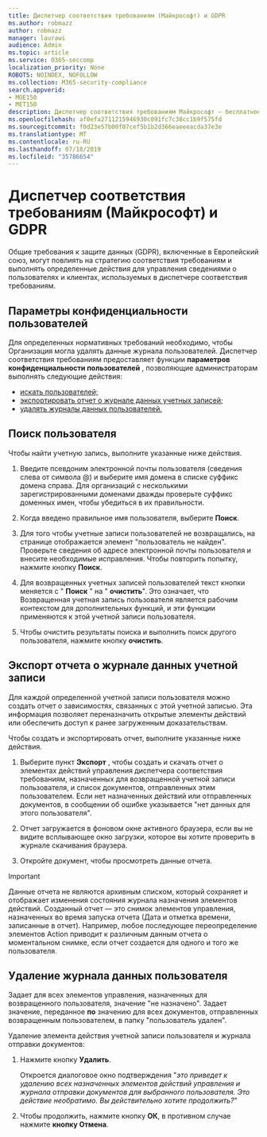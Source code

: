 ```yaml
---
title: Диспетчер соответствия требованиям (Майкрософт) и GDPR
ms.author: robmazz
author: robmazz
manager: laurawi
audience: Admin
ms.topic: article
ms.service: O365-seccomp
localization_priority: None
ROBOTS: NOINDEX, NOFOLLOW
ms.collection: M365-security-compliance
search.appverid:
- MOE150
- MET150
description: Диспетчер соответствия требованиям Майкрософт — бесплатное средство оценки рисков на основе рабочих процессов на портале доверия службы Майкрософт. Диспетчер соответствия требованиям позволяет отслеживать, назначать и проверять нормативные действия, связанные с облачными службами Майкрософт.
ms.openlocfilehash: af0efa2711215946930c091fc7c38cc1b9f575fd
ms.sourcegitcommit: f0d23e57b00f07cef5b1b2d366eaeeeacda37e3e
ms.translationtype: MT
ms.contentlocale: ru-RU
ms.lasthandoff: 07/18/2019
ms.locfileid: "35786654"
---
```

# <a name="microsoft-compliance-manager-and-the-gdpr"></a>Диспетчер соответствия требованиям (Майкрософт) и GDPR

Общие требования к защите данных (GDPR), включенные в Европейский союз, могут повлиять на стратегию соответствия требованиям и выполнять определенные действия для управления сведениями о пользователях и клиентах, используемых в диспетчере соответствия требованиям.

## <a name="user-privacy-settings"></a>Параметры конфиденциальности пользователей

Для определенных нормативных требований необходимо, чтобы Организация могла удалять данные журнала пользователей. Диспетчер соответствия требованиям предоставляет функции **параметров конфиденциальности пользователей** , позволяющие администраторам выполнять следующие действия:
  
- [искать пользователей;](#search-for-a-user)
- [экспортировать отчет о журнале данных учетных записей;](#export-a-report-of-account-data-history)
- [удалять журналы данных пользователей.](#delete-user-data-history)
  
## <a name="search-for-a-user"></a>Поиск пользователя

Чтобы найти учетную запись, выполните указанные ниже действия.
  
1. Введите псевдоним электронной почты пользователя (сведения слева от символа @) и выберите имя домена в списке суффикс домена справа. Для организаций с несколькими зарегистрированными доменами дважды проверьте суффикс доменных имен, чтобы убедиться в их правильности.

2. Когда введено правильное имя пользователя, выберите **Поиск**.

3. Для того чтобы учетные записи пользователей не возвращались, на странице отображается элемент "пользователь не найден". Проверьте сведения об адресе электронной почты пользователя и внесите необходимые исправления. Чтобы повторить попытку, нажмите кнопку **Поиск**.

4. Для возвращенных учетных записей пользователей текст кнопки меняется с " **Поиск** " на " **очистить**". Это означает, что Возвращенная учетная запись пользователя является рабочим контекстом для дополнительных функций, и эти функции применяются к этой учетной записи пользователя.

5. Чтобы очистить результаты поиска и выполнить поиск другого пользователя, нажмите кнопку **очистить**.

## <a name="export-a-report-of-account-data-history"></a>Экспорт отчета о журнале данных учетной записи

Для каждой определенной учетной записи пользователя можно создать отчет о зависимостях, связанных с этой учетной записью. Эта информация позволяет переназначить открытые элементы действий или обеспечить доступ к ранее загруженным доказательствам.
  
 Чтобы создать и экспортировать отчет, выполните указанные ниже действия.
  
1. Выберите пункт **Экспорт** , чтобы создать и скачать отчет о элементах действий управления диспетчера соответствия требованиям, назначенных для возвращенной учетной записи пользователя, и список документов, отправленных этим пользователем. Если нет назначенных действий или отправленных документов, в сообщении об ошибке указывается "нет данных для этого пользователя".

2. Отчет загружается в фоновом окне активного браузера, если вы не видите всплывающее окно загрузки, которое вы хотите проверить в журнале скачивания браузера.

3. Откройте документ, чтобы просмотреть данные отчета.

> [!IMPORTANT]
> Данные отчета не являются архивным списком, который сохраняет и отображает изменения состояния журнала назначения элементов действий. Созданный отчет — это снимок элементов управления, назначенных во время запуска отчета (Дата и отметка времени, записанные в отчет). Например, любое последующее переопределение элементов Action приводит к различным данным отчета о моментальном снимке, если отчет создается для одного и того же пользователя.
  
## <a name="delete-user-data-history"></a>Удаление журнала данных пользователя

Задает для всех элементов управления, назначенных для возвращенного пользователя, значение "не назначено". Задает значение, переданное **по** значению для всех документов, отправленных возвращенным пользователем, в папку "пользователь удален".
  
Удаление элемента действия учетной записи пользователя и журнала отправки документов:
  
1. Нажмите кнопку **Удалить**.

    Откроется диалоговое окно подтверждения "*это приведет к удалению всех назначенных элементов действий управления и журнала отправки документов для выбранного пользователя. Это действие необратимо. Вы действительно хотите продолжить?*"

2. Чтобы продолжить, нажмите кнопку **ОК**, в противном случае нажмите **кнопку Отмена**.
